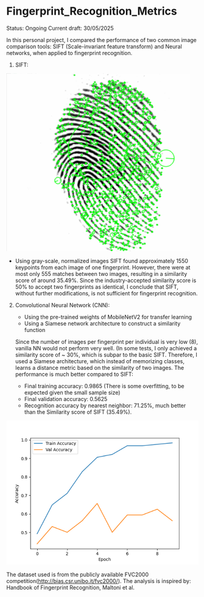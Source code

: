 # Fingerprint_Recognition_Metrics
Status: Ongoing
Current draft: 30/05/2025


In this personal project, I compared the performance of two common image comparison tools: SIFT (Scale-invariant feature transform) and Neural networks, when applied to fingerprint recognition. 

1) SIFT:

   
![1](Images/01.png)
  - Using gray-scale, normalized images
  SIFT found approximately 1550 keypoints from each image of one fingerprint. However, there were at most only 555 matches between two images, resulting in a similarity score of around 35.49%. 
  Since the industry-accepted similarity score is 50% to accept two fingerprints as identical, I conclude that SIFT, without further modifications, is not sufficient for fingerprint recognition. 

2) Convolutional Neural Network (CNN):
   - Using the pre-trained weights of MobileNetV2 for transfer learning
   - Using a Siamese network architecture to construct a similarity function

   Since the number of images per fingerprint per individual is very low (8), vanilla NN would not perform very well. (In some tests, I only achieved a similarity score of ~ 30%, which is subpar to the basic SIFT.
   Therefore, I used a Siamese architecture, which instead of memorizing classes, learns a distance metric based on the similarity of two images.
   The performance is much better compared to SIFT:
   - Final training accuracy: 0.9865 (There is some overfitting, to be expected given the small sample size)
   - Final validation accuracy: 0.5625
   - Recognition accuracy by nearest neighbor: 71.25%, much better than the Similarity score of SIFT (35.49%).
  
     
![1](Images/Result_CNN.png)

  
The dataset used is from the publicly available FVC2000 competition(http://bias.csr.unibo.it/fvc2000/).
The analysis is inspired by: Handbook of Fingerprint Recognition, Maltoni et al.

